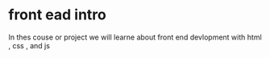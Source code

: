 # front ead intro
 In thes couse or project we will learne about front end devlopment with html , css , and js
